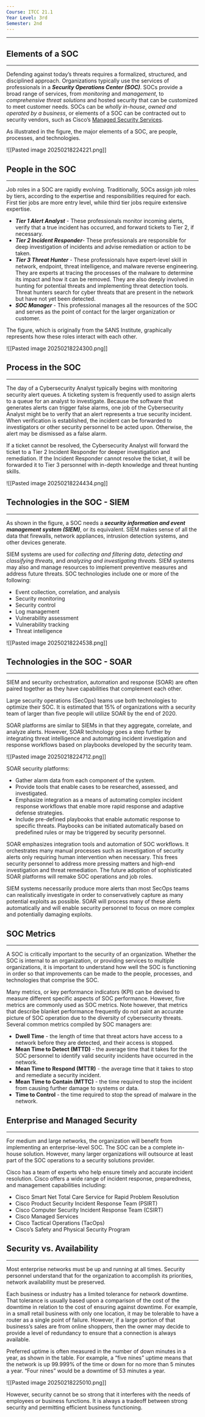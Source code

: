 ```yaml
---
Course: ITCC 21.1
Year Level: 3rd
Semester: 2nd
---
```

---
## Elements of a SOC
---
Defending against today’s threats requires a formalized, structured, and disciplined approach. Organizations typically use the services of professionals in a ***Security Operations Center (SOC)***. SOCs provide a broad range of services, from *monitoring* and *management*, to *comprehensive threat solutions* and hosted security that can be customized to meet customer needs. SOCs can be *wholly in-house*, *owned and operated by a business*, or elements of a SOC can be contracted out to security vendors, such as Cisco’s [Managed Security Services](http://www.cisco.com/c/en/us/products/security/managed-services.html).

As illustrated in the figure, the major elements of a SOC, are people, processes, and technologies.

![[Pasted image 20250218224221.png]]

## People in the SOC
---
Job roles in a SOC are rapidly evolving. Traditionally, SOCs assign job roles by tiers, according to the expertise and responsibilities required for each. First tier jobs are more entry level, while third tier jobs require extensive expertise.

- ***Tier 1 Alert Analyst*** - These professionals monitor incoming alerts, verify that a true incident has occurred, and forward tickets to Tier 2, if necessary.
- ***Tier 2 Incident Responder***- These professionals are responsible for deep investigation of incidents and advise remediation or action to be taken.
- ***Tier 3 Threat Hunter*** - These professionals have expert-level skill in network, endpoint, threat intelligence, and malware reverse engineering. They are experts at tracing the processes of the malware to determine its impact and how it can be removed. They are also deeply involved in hunting for potential threats and implementing threat detection tools. Threat hunters search for cyber threats that are present in the network but have not yet been detected.
- ***SOC Manager*** - This professional manages all the resources of the SOC and serves as the point of contact for the larger organization or customer.

The figure, which is originally from the SANS Institute, graphically represents how these roles interact with each other.

![[Pasted image 20250218224300.png]]

## Process in the SOC
---
The day of a Cybersecurity Analyst typically begins with monitoring security alert queues. A ticketing system is frequently used to assign alerts to a queue for an analyst to investigate. Because the software that generates alerts can trigger false alarms, one job of the Cybersecurity Analyst might be to verify that an alert represents a true security incident. When verification is established, the incident can be forwarded to investigators or other security personnel to be acted upon. Otherwise, the alert may be dismissed as a false alarm.

If a ticket cannot be resolved, the Cybersecurity Analyst will forward the ticket to a Tier 2 Incident Responder for deeper investigation and remediation. If the Incident Responder cannot resolve the ticket, it will be forwarded it to Tier 3 personnel with in-depth knowledge and threat hunting skills.

![[Pasted image 20250218224434.png]]

## Technologies in the SOC - SIEM
---
As shown in the figure, a SOC needs a ***security information and event management system (SIEM)***, or its equivalent. SIEM makes sense of all the data that firewalls, network appliances, intrusion detection systems, and other devices generate.

SIEM systems are used for *collecting and filtering data*, *detecting and classifying threats*, and *analyzing and investigating threats*. SIEM systems may also and manage resources to implement preventive measures and address future threats. SOC technologies include one or more of the following:

- Event collection, correlation, and analysis
- Security monitoring
- Security control
- Log management
- Vulnerability assessment
- Vulnerability tracking
- Threat intelligence

![[Pasted image 20250218224538.png]]

## Technologies in the SOC - SOAR
---
SIEM and security orchestration, automation and response (SOAR) are often paired together as they have capabilities that complement each other.

Large security operations (SecOps) teams use both technologies to optimize their SOC. It is estimated that 15% of organizations with a security team of larger than five people will utilize SOAR by the end of 2020.

SOAR platforms are similar to SIEMs in that they aggregate, correlate, and analyze alerts. However, SOAR technology goes a step further by integrating threat intelligence and automating incident investigation and response workflows based on playbooks developed by the security team.

![[Pasted image 20250218224712.png]]

SOAR security platforms:

- Gather alarm data from each component of the system.
- Provide tools that enable cases to be researched, assessed, and investigated.
- Emphasize integration as a means of automating complex incident response workflows that enable more rapid response and adaptive defense strategies.
- Include pre-defined playbooks that enable automatic response to specific threats. Playbooks can be initiated automatically based on predefined rules or may be triggered by security personnel.

SOAR emphasizes integration tools and automation of SOC workflows. It orchestrates many manual processes such as investigation of security alerts only requiring human intervention when necessary. This frees security personnel to address more pressing matters and high-end investigation and threat remediation. The future adoption of sophisticated SOAR platforms will remake SOC operations and job roles.

SIEM systems necessarily produce more alerts than most SecOps teams can realistically investigate in order to conservatively capture as many potential exploits as possible. SOAR will process many of these alerts automatically and will enable security personnel to focus on more complex and potentially damaging exploits.

## SOC Metrics
---
A SOC is critically important to the security of an organization. Whether the SOC is internal to an organization, or providing services to multiple organizations, it is important to understand how well the SOC is functioning in order so that improvements can be made to the people, processes, and technologies that comprise the SOC.

Many metrics, or key performance indicators (KPI) can be devised to measure different specific aspects of SOC performance. However, five metrics are commonly used as SOC metrics. Note however, that metrics that describe blanket performance frequently do not paint an accurate picture of SOC operation due to the diversity of cybersecurity threats. Several common metrics compiled by SOC managers are:

- **Dwell Time** - the length of time that threat actors have access to a network before they are detected, and their access is stopped.
- **Mean Time to Detect (MTTD)** - the average time that it takes for the SOC personnel to identify valid security incidents have occurred in the network.
- **Mean Time to Respond (MTTR)** - the average time that it takes to stop and remediate a security incident.
- **Mean Time to Contain (MTTC)** - the time required to stop the incident from causing further damage to systems or data.
- **Time to Control** - the time required to stop the spread of malware in the network.

## Enterprise and Managed Security
---
For medium and large networks, the organization will benefit from implementing an enterprise-level SOC. The SOC can be a complete in-house solution. However, many larger organizations will outsource at least part of the SOC operations to a security solutions provider.

Cisco has a team of experts who help ensure timely and accurate incident resolution. Cisco offers a wide range of incident response, preparedness, and management capabilities including:

- Cisco Smart Net Total Care Service for Rapid Problem Resolution
- Cisco Product Security Incident Response Team (PSIRT)
- Cisco Computer Security Incident Response Team (CSIRT)
- Cisco Managed Services
- Cisco Tactical Operations (TacOps)
- Cisco’s Safety and Physical Security Program

## Security vs. Availability
---
Most enterprise networks must be up and running at all times. Security personnel understand that for the organization to accomplish its priorities, network availability must be preserved.

Each business or industry has a limited tolerance for network downtime. That tolerance is usually based upon a comparison of the cost of the downtime in relation to the cost of ensuring against downtime. For example, in a small retail business with only one location, it may be tolerable to have a router as a single point of failure. However, if a large portion of that business’s sales are from online shoppers, then the owner may decide to provide a level of redundancy to ensure that a connection is always available.

Preferred uptime is often measured in the number of down minutes in a year, as shown in the table. For example, a “five nines” uptime means that the network is up 99.999% of the time or down for no more than 5 minutes a year. “Four nines” would be a downtime of 53 minutes a year.

![[Pasted image 20250218225010.png]]

However, security cannot be so strong that it interferes with the needs of employees or business functions. It is always a tradeoff between strong security and permitting efficient business functioning.